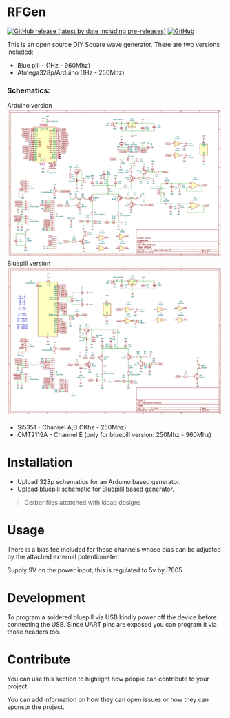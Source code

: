 
# RFGen

[![GitHub release (latest by date including pre-releases)](https://img.shields.io/github/v/release/navendu-pottekkat/awesome-readme?include_prereleases)](https://img.shields.io/github/v/release/navendu-pottekkat/awesome-readme?include_prereleases)
[![GitHub](https://img.shields.io/github/license/navendu-pottekkat/awesome-readme)](https://img.shields.io/github/license/navendu-pottekkat/awesome-readme)


This is an open source DIY Square wave generator. There are two versions included: 
- Blue pill - (1Hz - 960Mhz)
- Atmega328p/Arduino (1Hz - 250Mhz)

### Schematics:

Arduino version
![arduino](assets/arduino_ver.png)
Bluepill version
![bluepill](assets/bluepill_ver.png)

- Si5351 - Channel A,B (1Khz - 250Mhz)
- CMT2119A - Channel E (only for bluepill version: 250Mhz - 960Mhz)


# Installation


- Upload 328p schematics for an Arduino based generator.
- Upload bluepill schematic for Bluepilll based generator.

> Gerber files attatched with kicad designs


# Usage


There is a bias tee included for these channels whose bias can be adjusted by the attached external potentiometer. 

Supply 9V on the power input, this is regulated to 5v by l7805


# Development


To program a soldered bluepill via USB kindly power off the device before connecting the USB. SInce UART pins are exposed you can program it via those headers too.


# Contribute


You can use this section to highlight how people can contribute to your project.

You can add information on how they can open issues or how they can sponsor the project.

